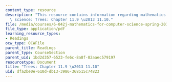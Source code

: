 ```yaml
---
content_type: resource
description: "This resource contains information regarding mathematics for computer\
  \ science: Trees: Chapter 11.9 \u2013 11.10."
file: /media/courses/6-042j-mathematics-for-computer-science-spring-2015/dfa2be0e610ddb133986368515c74823_MIT6_042JS15_Session21.pdf
file_type: application/pdf
learning_resource_types:
- Readings
ocw_type: OCWFile
parent_title: Readings
parent_type: CourseSection
parent_uid: 1bd2d357-6523-fe6c-8a8f-82aaec579197
resourcetype: Document
title: "Trees: Chapter 11.9 \u2013 11.10"
uid: dfa2be0e-610d-db13-3986-368515c74823
---
```

